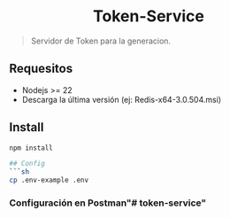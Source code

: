 <h1 align="center">Token-Service</h1>

> Servidor de Token para la generacion.

## Requesitos
- Nodejs >= 22
- Descarga la última versión (ej: Redis-x64-3.0.504.msi)

## Install
```sh
npm install

## Config
```sh
cp .env-example .env
```

### Configuración en Postman"# token-service" 
